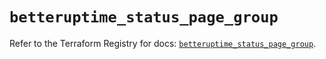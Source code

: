 # `betteruptime_status_page_group`

Refer to the Terraform Registry for docs: [`betteruptime_status_page_group`](https://registry.terraform.io/providers/betterstackhq/better-uptime/0.20.4/docs/resources/betteruptime_status_page_group).
